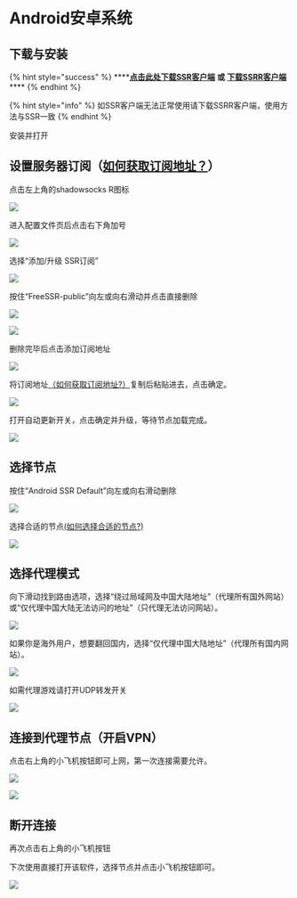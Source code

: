 # Android安卓系统

## **下载与安装**

{% hint style="success" %}
\*\*\*\*[**点击此处下载SSR客户端**](https://cdn.slowerssr.top/ShadowsocksR-v3.4.0.6.apk)  **或** [**下载SSRR客户端**](https://cdn.slowerssr.top/ssrr-android.apk)\*\*\*\*
{% endhint %}

{% hint style="info" %}
如SSR客户端无法正常使用请下载SSRR客户端，使用方法与SSR一致
{% endhint %}



安装并打开

## **设置服务器订阅（**[**如何获取订阅地址？**](../wang-zhan-shi-yong/fu-wu-qi-ding-yue.md)**）**

点击左上角的shadowsocks R图标

![](https://cdn.slowerssr.top/docs/Android/ia_100000000293.png)

进入配置文件页后点击右下角加号

![](https://cdn.slowerssr.top/docs/Android/ia_100000000292.jpg)

选择“添加/升级 SSR订阅”

![](https://cdn.slowerssr.top/docs/Android/ia_100000000291.jpg)

按住“FreeSSR-public”向左或向右滑动并点击直接删除

![](https://cdn.slowerssr.top/docs/Android/ia_100000000294.png)

![](https://cdn.slowerssr.top/docs/Android/ia_100000000290.png)

删除完毕后点击添加订阅地址

![](https://cdn.slowerssr.top/docs/Android/ia_100000000295.png)

将订阅地址[（如何获取订阅地址?）](../wang-zhan-shi-yong/fu-wu-qi-ding-yue.md)复制后粘贴进去，点击确定。

![](https://cdn.slowerssr.top/docs/Android/ia_100000000297.png)

打开自动更新开关，点击确定并升级，等待节点加载完成。

![](https://cdn.slowerssr.top/docs/Android/ia_100000000298.png)

## **选择节点**

按住“Android SSR Default”向左或向右滑动删除

![](https://cdn.slowerssr.top/docs/Android/ia_100000000296.png)

选择合适的节点[\(如何选择合适的节点?\)](../wang-zhan-shi-yong/jie-dian-tui-jian.md)

![](https://cdn.slowerssr.top/docs/Android/ia_100000000299.jpg)

## **选择代理模式**

向下滑动找到路由选项，选择“绕过局域网及中国大陆地址”（代理所有国外网站）或“仅代理中国大陆无法访问的地址”（只代理无法访问网站）。

![](https://cdn.slowerssr.top/docs/Android/ia_100000000303.gif)

如果你是海外用户，想要翻回国内，选择“仅代理中国大陆地址”（代理所有国内网站）。

![](https://cdn.slowerssr.top/docs/Android/ia_100000000302.png)

如需代理游戏请打开UDP转发开关

![](https://cdn.slowerssr.top/docs/Android/ia_100000000304.png)

## 连接到代理节点（开启VPN）

点击右上角的小飞机按钮即可上网，第一次连接需要允许。

![](https://cdn.slowerssr.top/docs/Android/ia_100000000300.png)

![](https://cdn.slowerssr.top/docs/Android/ia_100000000301.png)

## **断开连接**

再次点击右上角的小飞机按钮

下次使用直接打开该软件，选择节点并点击小飞机按钮即可。

![](https://cdn.slowerssr.top/docs/Android/ia_100000000305.png)

